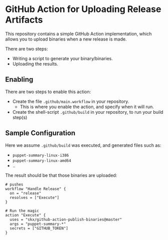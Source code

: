 # GitHub Action for Uploading Release Artifacts

This repository contains a simple GitHub Action implementation, which allows you to upload binaries when a new release is made.

There are two steps:

* Writing a script to generate your binary/binaries.
* Uploading the results.



## Enabling

There are two steps to enable this action:

* Create the file `.github/main.workflow` in your repository.
  * This is where you enable the action, and specify when it will run.
* Create the shell-script `.github/build` in your repository, to run your build step(s)


## Sample Configuration

Here we assume `.github/build` was executed, and generated files such as:

* `puppet-summary-linux-i386`
* `puppet-summary-linux-amd64`
* ..

The result should be that those binaries are uploaded:

```
# pushes
workflow "Handle Release" {
  on = "release"
  resolves = ["Execute"]
}

# Run the magic
action "Execute" {
  uses = "skx/github-action-publish-binaries@master"
  args = "puppet-summary-*"
  secrets = ["GITHUB_TOKEN"]
}
```
